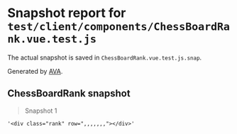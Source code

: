 # Snapshot report for `test/client/components/ChessBoardRank.vue.test.js`

The actual snapshot is saved in `ChessBoardRank.vue.test.js.snap`.

Generated by [AVA](https://avajs.dev).

## ChessBoardRank snapshot

> Snapshot 1

    '<div class="rank" row=",,,,,,,"></div>'
